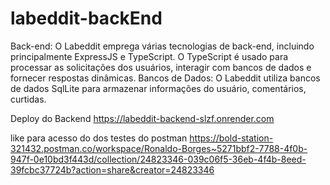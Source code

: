 # labeddit-backEnd

Back-end:
O Labeddit emprega várias tecnologias de back-end, incluindo principalmente ExpressJS e TypeScript.
O TypeScript é usado para processar as solicitações dos usuários, interagir com bancos de dados e fornecer respostas dinâmicas.
Bancos de Dados:
O Labeddit utiliza bancos de dados SqlLite para armazenar informações do usuário, comentários, curtidas. 

Deploy do Backend
https://labeddit-backend-slzf.onrender.com

like para acesso do dos testes do postman
https://bold-station-321432.postman.co/workspace/Ronaldo-Borges~5271bbf2-7788-4f0b-947f-0e10bd3f443d/collection/24823346-039c06f5-36eb-4f4b-8eed-39fcbc37724b?action=share&creator=24823346
